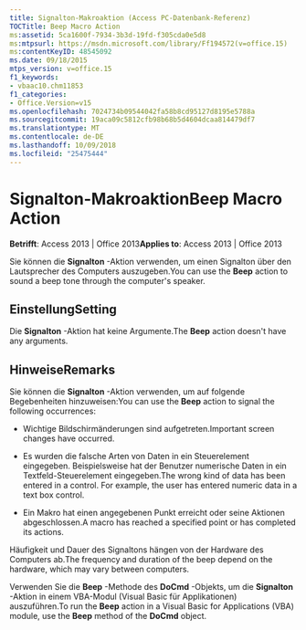 ```yaml
---
title: Signalton-Makroaktion (Access PC-Datenbank-Referenz)
TOCTitle: Beep Macro Action
ms:assetid: 5ca1600f-7934-3b3d-19fd-f305cda0e5d8
ms:mtpsurl: https://msdn.microsoft.com/library/Ff194572(v=office.15)
ms:contentKeyID: 48545092
ms.date: 09/18/2015
mtps_version: v=office.15
f1_keywords:
- vbaac10.chm11853
f1_categories:
- Office.Version=v15
ms.openlocfilehash: 7024734b09544042fa58b8cd95127d8195e5788a
ms.sourcegitcommit: 19aca09c5812cfb98b68b5d4604dcaa814479df7
ms.translationtype: MT
ms.contentlocale: de-DE
ms.lasthandoff: 10/09/2018
ms.locfileid: "25475444"
---
```

# <a name="beep-macro-action"></a><span data-ttu-id="cb8c4-102">Signalton-Makroaktion</span><span class="sxs-lookup"><span data-stu-id="cb8c4-102">Beep Macro Action</span></span>


<span data-ttu-id="cb8c4-103">**Betrifft**: Access 2013 | Office 2013</span><span class="sxs-lookup"><span data-stu-id="cb8c4-103">**Applies to**: Access 2013 | Office 2013</span></span>

<span data-ttu-id="cb8c4-104">Sie können die **Signalton** -Aktion verwenden, um einen Signalton über den Lautsprecher des Computers auszugeben.</span><span class="sxs-lookup"><span data-stu-id="cb8c4-104">You can use the **Beep** action to sound a beep tone through the computer's speaker.</span></span>

## <a name="setting"></a><span data-ttu-id="cb8c4-105">Einstellung</span><span class="sxs-lookup"><span data-stu-id="cb8c4-105">Setting</span></span>

<span data-ttu-id="cb8c4-106">Die **Signalton** -Aktion hat keine Argumente.</span><span class="sxs-lookup"><span data-stu-id="cb8c4-106">The **Beep** action doesn't have any arguments.</span></span>

## <a name="remarks"></a><span data-ttu-id="cb8c4-107">Hinweise</span><span class="sxs-lookup"><span data-stu-id="cb8c4-107">Remarks</span></span>

<span data-ttu-id="cb8c4-108">Sie können die **Signalton** -Aktion verwenden, um auf folgende Begebenheiten hinzuweisen:</span><span class="sxs-lookup"><span data-stu-id="cb8c4-108">You can use the **Beep** action to signal the following occurrences:</span></span>

  - <span data-ttu-id="cb8c4-109">Wichtige Bildschirmänderungen sind aufgetreten.</span><span class="sxs-lookup"><span data-stu-id="cb8c4-109">Important screen changes have occurred.</span></span>

  - <span data-ttu-id="cb8c4-p101">Es wurden die falsche Arten von Daten in ein Steuerelement eingegeben. Beispielsweise hat der Benutzer numerische Daten in ein Textfeld-Steuerelement eingegeben.</span><span class="sxs-lookup"><span data-stu-id="cb8c4-p101">The wrong kind of data has been entered in a control. For example, the user has entered numeric data in a text box control.</span></span>

  - <span data-ttu-id="cb8c4-112">Ein Makro hat einen angegebenen Punkt erreicht oder seine Aktionen abgeschlossen.</span><span class="sxs-lookup"><span data-stu-id="cb8c4-112">A macro has reached a specified point or has completed its actions.</span></span>

<span data-ttu-id="cb8c4-113">Häufigkeit und Dauer des Signaltons hängen von der Hardware des Computers ab.</span><span class="sxs-lookup"><span data-stu-id="cb8c4-113">The frequency and duration of the beep depend on the hardware, which may vary between computers.</span></span>

<span data-ttu-id="cb8c4-114">Verwenden Sie die **Beep** -Methode des **DoCmd** -Objekts, um die **Signalton** -Aktion in einem VBA-Modul (Visual Basic für Applikationen) auszuführen.</span><span class="sxs-lookup"><span data-stu-id="cb8c4-114">To run the **Beep** action in a Visual Basic for Applications (VBA) module, use the **Beep** method of the **DoCmd** object.</span></span>

